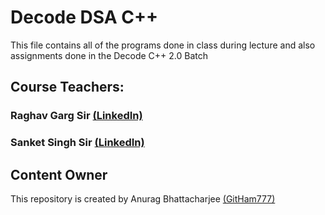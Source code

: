 # Decode DSA C++ 

This file contains all of the programs done in class during lecture and also assignments done in the Decode C++ 2.0 Batch

## Course Teachers:
### Raghav Garg Sir [(LinkedIn)](https://www.linkedin.com/in/raghav-garg-262a9b1b4/)
### Sanket Singh Sir [(LinkedIn)](https://www.linkedin.com/in/singhsanket143/)

## Content Owner
This repository is created by Anurag Bhattacharjee [(GitHam777)](https://www.github.com/GitHam777/)